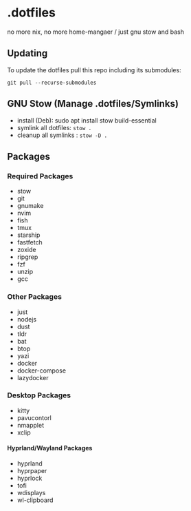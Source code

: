 # .dotfiles

no more nix, no more home-mangaer / just gnu stow and bash

## Updating
To update the dotfiles pull this repo including its submodules:
```
git pull --recurse-submodules
```
## GNU Stow (Manage .dotfiles/Symlinks)
- install (Deb): sudo apt install stow build-essential
- symlink all dotfiles: `stow .`
- cleanup all symlinks : `stow -D .` 

## Packages 

### Required Packages
- stow
- git
- gnumake
- nvim
- fish
- tmux
- starship
- fastfetch
- zoxide
- ripgrep
- fzf
- unzip
- gcc

### Other Packages
- just
- nodejs
- dust
- tldr
- bat
- btop
- yazi
- docker
- docker-compose
- lazydocker

### Desktop Packages
- kitty
- pavucontorl
- nmapplet
- xclip

#### Hyprland/Wayland Packages
- hyprland
- hyprpaper
- hyprlock
- tofi
- wdisplays
- wl-clipboard


